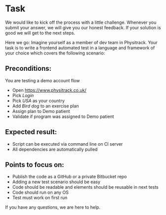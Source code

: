 # Task

We would like to kick off the process with a little challenge. Whenever you submit your answer, we will give you our honest feedback. If your solution is good we will get to the next steps.

Here we go:
Imagine yourself as a member of dev team in Physitrack. Your task is to write a frontend automated test in a language and framework of your choice which covers the following scenario:

## Preconditions:

You are testing a demo account flow

- Open https://www.physitrack.co.uk/ 
- Pick *Login* 
- Pick *USA* as your country 
- Add *Bird dog* to an exercise plan 
- Assign plan to Demo patient 
- Validate if program was assigned to Demo patient

## Expected result:
 - Script can be executed via command line on CI server
 - All dependencies are automatically pulled

## Points to focus on:
- Publish the code as a GitHub or a private Bitbucket repo
- Adding a new test scenario should be easy
- Code should be readable and elements should be reusable in next tests
- Code should run on any OS
- Test must work on first run
    
If you have any questions, we are here to help.
